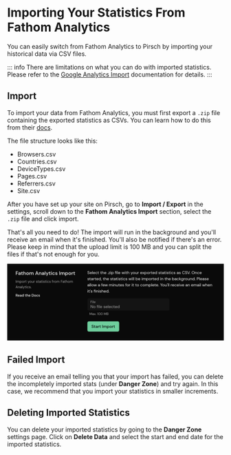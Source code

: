 # Importing Your Statistics From Fathom Analytics

You can easily switch from Fathom Analytics to Pirsch by importing your historical data via CSV files.

::: info
There are limitations on what you can do with imported statistics. Please refer to the [Google Analytics Import](/get-started/ga-import) documentation for details.
:::

## Import

To import your data from Fathom Analytics, you must first export a `.zip` file containing the exported statistics as CSVs. You can learn how to do this from their [docs](https://usefathom.com/docs/features/exporting).

The file structure looks like this:

* Browsers.csv
* Countries.csv
* DeviceTypes.csv
* Pages.csv
* Referrers.csv
* Site.csv

After you have set up your site on Pirsch, go to **Import / Export** in the settings, scroll down to the **Fathom Analytics Import** section, select the `.zip` file and click import.

That's all you need to do! The import will run in the background and you'll receive an email when it's finished. You'll also be notified if there's an error. Please keep in mind that the upload limit is 100 MB and you can split the files if that's not enough for you.

![Fathom Import](../static/get-started/fathom-import.png)

## Failed Import

If you receive an email telling you that your import has failed, you can delete the incompletely imported stats (under **Danger Zone**) and try again. In this case, we recommend that you import your statistics in smaller increments.

## Deleting Imported Statistics

You can delete your imported statistics by going to the **Danger Zone** settings page. Click on **Delete Data** and select the start and end date for the imported statistics.
